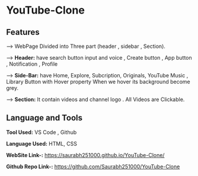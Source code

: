 # YouTube-Clone

## Features
--> WebPage Divided into Three part (header , sidebar , Section).

--> **Header:** have search button input and voice , Create button , App button , Notification , Profile

--> **Side-Bar:** have Home, Explore, Subcription, Originals, YouTube Music , Library Button with Hover property When we hover its background become grey.

--> **Section:** It contain videos and channel logo . All Videos are Clickable.


## Language and Tools

**Tool Used:** VS Code , Github

**Language Used:** HTML, CSS



**WebSite Link-:** https://saurabh251000.github.io/YouTube-Clone/

**Github Repo Link-:** https://github.com/Saurabh251000/YouTube-Clone
